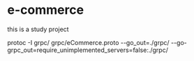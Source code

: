 # e-commerce
this is a study project

protoc -I grpc/ grpc/eCommerce.proto --go_out=./grpc/ --go-grpc_out=require_unimplemented_servers=false:./grpc/
